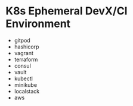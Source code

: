 # K8s Ephemeral DevX/CI Environment

- gitpod
- hashicorp
- vagrant
- terraform
- consul
- vault
- kubectl
- minikube
- localstack
- aws
